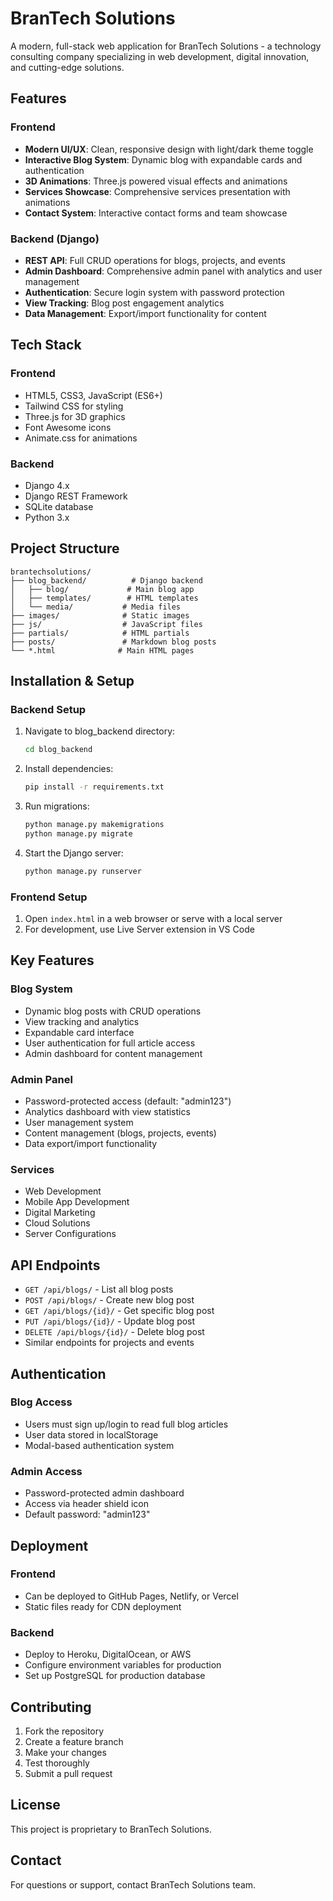 # BranTech Solutions

A modern, full-stack web application for BranTech Solutions - a technology consulting company specializing in web development, digital innovation, and cutting-edge solutions.

## Features

### Frontend
- **Modern UI/UX**: Clean, responsive design with light/dark theme toggle
- **Interactive Blog System**: Dynamic blog with expandable cards and authentication
- **3D Animations**: Three.js powered visual effects and animations
- **Services Showcase**: Comprehensive services presentation with animations
- **Contact System**: Interactive contact forms and team showcase

### Backend (Django)
- **REST API**: Full CRUD operations for blogs, projects, and events
- **Admin Dashboard**: Comprehensive admin panel with analytics and user management
- **Authentication**: Secure login system with password protection
- **View Tracking**: Blog post engagement analytics
- **Data Management**: Export/import functionality for content

## Tech Stack

### Frontend
- HTML5, CSS3, JavaScript (ES6+)
- Tailwind CSS for styling
- Three.js for 3D graphics
- Font Awesome icons
- Animate.css for animations

### Backend
- Django 4.x
- Django REST Framework
- SQLite database
- Python 3.x

## Project Structure

```
brantechsolutions/
├── blog_backend/          # Django backend
│   ├── blog/             # Main blog app
│   ├── templates/        # HTML templates
│   └── media/           # Media files
├── images/              # Static images
├── js/                  # JavaScript files
├── partials/            # HTML partials
├── posts/               # Markdown blog posts
└── *.html              # Main HTML pages
```

## Installation & Setup

### Backend Setup
1. Navigate to blog_backend directory:
   ```bash
   cd blog_backend
   ```

2. Install dependencies:
   ```bash
   pip install -r requirements.txt
   ```

3. Run migrations:
   ```bash
   python manage.py makemigrations
   python manage.py migrate
   ```

4. Start the Django server:
   ```bash
   python manage.py runserver
   ```

### Frontend Setup
1. Open `index.html` in a web browser or serve with a local server
2. For development, use Live Server extension in VS Code

## Key Features

### Blog System
- Dynamic blog posts with CRUD operations
- View tracking and analytics
- Expandable card interface
- User authentication for full article access
- Admin dashboard for content management

### Admin Panel
- Password-protected access (default: "admin123")
- Analytics dashboard with view statistics
- User management system
- Content management (blogs, projects, events)
- Data export/import functionality

### Services
- Web Development
- Mobile App Development
- Digital Marketing
- Cloud Solutions
- Server Configurations

## API Endpoints

- `GET /api/blogs/` - List all blog posts
- `POST /api/blogs/` - Create new blog post
- `GET /api/blogs/{id}/` - Get specific blog post
- `PUT /api/blogs/{id}/` - Update blog post
- `DELETE /api/blogs/{id}/` - Delete blog post
- Similar endpoints for projects and events

## Authentication

### Blog Access
- Users must sign up/login to read full blog articles
- User data stored in localStorage
- Modal-based authentication system

### Admin Access
- Password-protected admin dashboard
- Access via header shield icon
- Default password: "admin123"

## Deployment

### Frontend
- Can be deployed to GitHub Pages, Netlify, or Vercel
- Static files ready for CDN deployment

### Backend
- Deploy to Heroku, DigitalOcean, or AWS
- Configure environment variables for production
- Set up PostgreSQL for production database

## Contributing

1. Fork the repository
2. Create a feature branch
3. Make your changes
4. Test thoroughly
5. Submit a pull request

## License

This project is proprietary to BranTech Solutions.

## Contact

For questions or support, contact BranTech Solutions team.